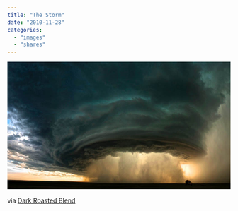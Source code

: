 ```yaml
---
title: "The Storm"
date: "2010-11-28"
categories: 
  - "images"
  - "shares"
---
```


![](images/tumblr_lccipjA1ck1qz4vrlo1_1280.jpg)

via [Dark Roasted Blend](http://www.darkroastedblend.com/2010/11/giant-mecha-spider-attacks.html?utm_source=feedburner&utm_medium=feed&utm_campaign=Feed%3A+TheThrillingWonderStory+%28Dark+Roasted+Blend%29)

